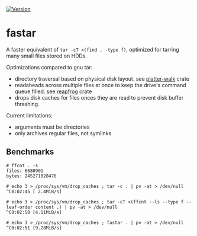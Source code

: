[![Version](https://img.shields.io/crates/v/fastar.svg)](https://crates.io/crates/fastar)

# fastar

A faster equivalent of  `tar -cT <(find . -type f)`, optimized for tarring many small files stored on HDDs.
  
Optimizations compared to gnu tar:

* directory traversal based on physical disk layout. see [platter-walk](https://github.com/the8472/platter-walk) crate 
* readaheads across multiple files at once to keep the drive's command queue filled. see [reapfrog](https://github.com/the8472/reapfrog) crate
* drops disk caches for files onces they are read to prevent disk buffer thrashing.


Current limitations:

* arguments must be directories
* only archives regular files, not symlinks

## Benchmarks

```
# ffcnt . -s
files: 6680901
bytes: 245271028476

# echo 3 > /proc/sys/vm/drop_caches ; tar -c . | pv -at > /dev/null
^C0:02:45 [ 2.4MiB/s]

# echo 3 > /proc/sys/vm/drop_caches ; tar -cT <(ffcnt --ls --type f --leaf-order content .) | pv -at > /dev/null
^C0:02:50 [4.11MiB/s]

# echo 3 > /proc/sys/vm/drop_caches ; fastar . | pv -at > /dev/null
^C0:02:51 [9.28MiB/s]
```